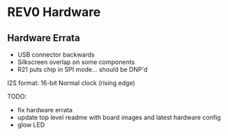 # REV0 Hardware

## Hardware Errata
- USB connector backwards
- Silkscreen overlap on some components
- R21 puts chip in SPI mode... should be DNP'd


I2S format:
16-bit
Normal clock (rising edge)


TODO:
- fix hardware errata
- update top level readme with board images and latest hardware config
- glow LED
